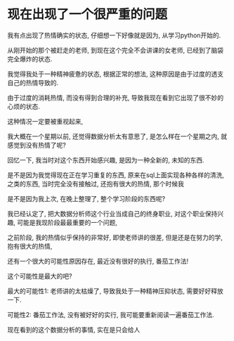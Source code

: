 # 现在出现了一个很严重的问题

我有点出现了热情确实的状态, 仔细想一下好像就是因为, 从学习python开始的.

从刚开始的那个被赶走的老师, 到现在这个完全不会讲课的女老师, 已经到了脑袋完全爆炸的状态.

我觉得我处于一种精神疲惫的状态, 根据正常的想法, 这种原因是由于过度的透支自己的热情导致的.

由于过度的消耗热情, 而没有得到合理的补充, 导致我现在看到它出现了很不妙的心烦的状态.

这种情况一定要被重视起来, 

我大概在一个星期以前, 还觉得数据分析太有意思了, 是怎么样在一个星期之内, 就感觉到没有热情了呢?

回忆一下, 我当时对这个东西开始感兴趣, 是因为一种全新的, 未知的东西.

是不是因为我觉得现在正在学习重复的东西, 原来在sql上面实现各种各样的清洗, 之类的东西, 当时完全没有接触过, 还抱有很大的热情, 那个时候我

是不是因为我上次, 在晚上整理了, 整个学习阶段的东西呢?

我已经认定了, 把大数据分析师这个行业当成自己的终身职业, 对这个职业保持兴趣, 可能是我现阶段最最重要的一个问题, 

之前阶段, 我的热情似乎保持的非常好, 即使老师讲的很差, 但是还是在努力的学, 抱有很大的热情,

还有一个很大的可能性原因存在, 最近没有很好的执行, 番茄工作法!

这个可能性是最大的吧?

最大的可能性1: 老师讲的太枯燥了, 导致我处于一种精神压抑状态, 需要好好释放一下.

可能性2: 番茄工作法, 没有被好好的实行, 我可能要重新阅读一遍番茄工作法.

现在看到的这个数据分析的事情, 实在是只会给人